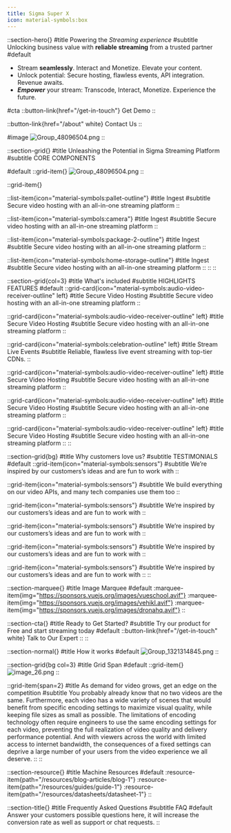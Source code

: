 ```yaml
---
title: Sigma Super X
icon: material-symbols:box
---
```


::section-hero{}
#title
Powering the _Streaming experience_
#subtitle
Unlocking business value with **reliable streaming** from a trusted partner
#default
- Stream **seamlessly**. Interact and Monetize. Elevate your content.
- Unlock potential: Secure hosting, flawless events, API integration. Revenue awaits.
- **_Empower_** your stream: Transcode, Interact, Monetize. Experience the future.

#cta
::button-link{href="/get-in-touch"}
Get Demo
::

::button-link{href="/about" white}
Contact Us
::

#image
![Group_48096504.png](/Group_48096504.png)
::

::section-grid{}
#title
Unleashing the Potential in Sigma Streaming Platform
#subtitle
CORE COMPONENTS

#default
::grid-item{}
![Group_48096504.png](/Group_48096504.png)
::

::grid-item{}

  ::list-item{icon="material-symbols:pallet-outline"}
  #title
  Ingest
  #subtitle
  Secure video hosting with an all-in-one streaming platform
  ::

  ::list-item{icon="material-symbols:camera"}
  #title
  Ingest
  #subtitle
  Secure video hosting with an all-in-one streaming platform
  ::

  ::list-item{icon="material-symbols:package-2-outline"}
  #title
  Ingest
  #subtitle
  Secure video hosting with an all-in-one streaming platform
  ::

  ::list-item{icon="material-symbols:home-storage-outline"}
  #title
  Ingest
  #subtitle
  Secure video hosting with an all-in-one streaming platform
  ::
::
::

::section-grid{col=3}
#title
What's included
#subtitle
HIGHLIGHTS FEATURES
#default
  ::grid-card{icon="material-symbols:audio-video-receiver-outline" left}
  #title
  Secure Video Hosting
  #subtitle
  Secure video hosting with an all-in-one streaming platform
  ::

  ::grid-card{icon="material-symbols:audio-video-receiver-outline" left}
  #title
  Secure Video Hosting
  #subtitle
  Secure video hosting with an all-in-one streaming platform
  ::

  ::grid-card{icon="material-symbols:celebration-outline" left}
  #title
  Stream Live Events
  #subtitle
  Reliable, flawless live event streaming with top-tier CDNs.
  ::

  ::grid-card{icon="material-symbols:audio-video-receiver-outline" left}
  #title
  Secure Video Hosting
  #subtitle
  Secure video hosting with an all-in-one streaming platform
  ::

  ::grid-card{icon="material-symbols:audio-video-receiver-outline" left}
  #title
  Secure Video Hosting
  #subtitle
  Secure video hosting with an all-in-one streaming platform
  ::

  ::grid-card{icon="material-symbols:audio-video-receiver-outline" left}
  #title
  Secure Video Hosting
  #subtitle
  Secure video hosting with an all-in-one streaming platform
  ::
::

::section-grid{bg}
#title
Why customers love us?
#subtitle
TESTIMONIALS
#default
  ::grid-item{icon="material-symbols:sensors"}
  #subtitle
  We’re inspired by our customers’s ideas and are fun to work with
  ::

  ::grid-item{icon="material-symbols:sensors"}
  #subtitle
  We build everything on our video APIs, and many tech companies use them too
  ::

  ::grid-item{icon="material-symbols:sensors"}
  #subtitle
  We’re inspired by our customers’s ideas and are fun to work with
  ::

  ::grid-item{icon="material-symbols:sensors"}
  #subtitle
  We’re inspired by our customers’s ideas and are fun to work with
  ::

  ::grid-item{icon="material-symbols:sensors"}
  #subtitle
  We’re inspired by our customers’s ideas and are fun to work with
  ::

  ::grid-item{icon="material-symbols:sensors"}
  #subtitle
  We’re inspired by our customers’s ideas and are fun to work with
  ::
::

::section-marquee{}
#title
Image Marquee
#default
  :marquee-item{img="https://sponsors.vuejs.org/images/vueschool.avif"}
  :marquee-item{img="https://sponsors.vuejs.org/images/vehikl.avif"}
:marquee-item{img="https://sponsors.vuejs.org/images/dronahq.avif"}
::

::section-cta{}
#title
Ready to Get Started?
#subtitle
Try our product for Free and start streaming today
#default
::button-link{href="/get-in-touch" white}
Talk to Our Expert
::
::

::section-normal{}
#title
How it works
#default
![Group_1321314845.png](/Group_1321314845.png)
::

::section-grid{bg col=3}
#title
Grid Span
#default
  ::grid-item{}
  ![image_26.png](/image_26.png)
  ::

  ::grid-item{span=2}
  #title
  As demand for video grows, get an edge on the competition
  #subtitle
  You probably already know that no two videos are the same. Furthermore, each video has a wide variety of scenes that would benefit from specific encoding settings to maximize visual quality, while keeping file sizes as small as possible. The limitations of encoding technology often require engineers to use the same encoding settings for each video, preventing the full realization of video quality and delivery performance potential. And with viewers across the world with limited access to internet bandwidth, the consequences of a fixed settings can deprive a large number of your users from the video experience we all deserve.
  ::
::

::section-resource{}
#title
Machine Resources
#default
:resource-item{path="/resources/blog-articles/blog-1"}
:resource-item{path="/resources/guides/guide-1"}
:resource-item{path="/resources/datasheets/datasheet-1"}
::

::section-title{}
#title
Frequently Asked Questions
#subtitle
FAQ
#default
Answer your customers possible questions here, it will increase the conversion rate as well as support or chat requests.
::







